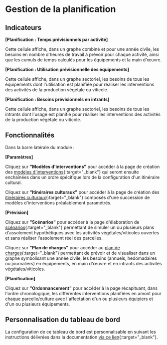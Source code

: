 # Gestion de la planification 

## Indicateurs

**[Planification : Temps prévisionnels par activité]** 

Cette cellule affiche, dans un graphe combiné et pour une année civile, les besoins en nombre d'heures de travail à prévoir pour chaque activité, ainsi que les cumuls de temps calculés pour les équipements et la main d'œuvre.

**[Planification : Utilisation prévisionnelle des équipements]** 

Cette cellule affiche, dans un graphe sectoriel, les besoins de tous les équipements dont l'utilisation est planifiée pour réaliser les interventions des activités de la production végétale ou viticole.

**[Planification : Besoins prévisionnels en intrants]** 

Cette cellule affiche, dans un graphe sectoriel, les besoins de tous les intrants dont l'usage est planifié pour réaliser les interventions des activités de la production végétale ou viticole.

## Fonctionnalités

Dans la barre latérale du module&nbsp;:

**[Paramètres]** 

Cliquez sur **"Modèles d'interventions"** pour accéder à la page de création des [modèles d'interventions](https://doc.ekylibre.com/v2/fr/performance/#modeles){:target="_blank"} qui seront ensuite enchaînées dans un ordre spécifique lors de la configuration d'un itinéraire cultural.

Cliquez sur **"Itinéraires culturaux"** pour accéder à la page de création des [itinéraires culturaux](https://doc.ekylibre.com/v2/fr/performance/#itineraires){:target="_blank"} composés d'une succession de modèles d'interventions préalablement paramétrés.

**[Prévision]** 

Cliquez sur **"Scénarios"** pour accéder à la page d'élaboration de [scénarios](https://doc.ekylibre.com/v2/fr/performance/#scenarios){:target="_blank"} permettant de simuler un ou plusieurs plans d'assolement hypothétiques avec les activités végétales/viticoles ouvertes et sans réaliser l'assolement réel des parcelles.

Cliquez sur **"Plan de charges"** pour accéder au [plan de charges](https://doc.ekylibre.com/v2/fr/performance/#plan-charges){:target="_blank"} permettant de prévoir et de visualiser dans un graphe symbolisant une année civile, les besoins (annuels, hedomadaires ou journaliers) en équipements, en main d'œuvre et en intrants des activités végétales/viticoles.

**[Planification]** 

Cliquez sur **"Ordonnancement"** pour accéder à la page récapituant, dans l'ordre chronologique, les différentes interventions planifiées en amont pour chaque parcelle/culture avec l'affectation d'un ou plusieurs équipiers et d'un ou plusieurs équipements.

## Personnalisation du tableau de bord 

La configuration de ce tableau de bord est personnalisable en suivant les instructions délivrées dans la documentation [via ce lien](https://doc.ekylibre.com/v2/fr/chapitre4/#perso){:target="_blank"}.
